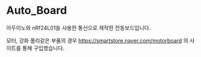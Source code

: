 # Auto_Board

아두이노와 nRf24L01을 사용한 통신으로 제작한 전동보드입니다.

모터, 강화 풀리같은 부품의 경우 https://smartstore.naver.com/motorboard 의 사이트를 통해 구입했습니다.

